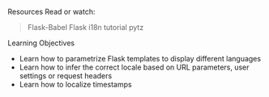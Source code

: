 Resources
Read or watch:

> Flask-Babel
> Flask i18n tutorial
> pytz

Learning Objectives

* Learn how to parametrize Flask templates to display different languages
* Learn how to infer the correct locale based on URL parameters, user settings or request headers
* Learn how to localize timestamps
